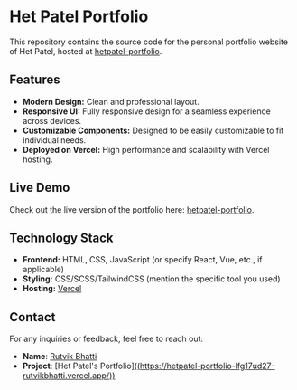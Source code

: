 # Het Patel Portfolio

This repository contains the source code for the personal portfolio website of Het Patel, hosted at [hetpatel-portfolio](https://customize-shadow.vercel.app/).

## Features

- **Modern Design:** Clean and professional layout.
- **Responsive UI:** Fully responsive design for a seamless experience across devices.
- **Customizable Components:** Designed to be easily customizable to fit individual needs.
- **Deployed on Vercel:** High performance and scalability with Vercel hosting.

## Live Demo

Check out the live version of the portfolio here: [hetpatel-portfolio](https://customize-shadow.vercel.app/).

## Technology Stack

- **Frontend:** HTML, CSS, JavaScript (or specify React, Vue, etc., if applicable)
- **Styling:** CSS/SCSS/TailwindCSS (mention the specific tool you used)
- **Hosting:** [Vercel](https://vercel.com)

## Contact
For any inquiries or feedback, feel free to reach out:

  - **Name**: [Rutvik Bhatti](rutvikbhatti0727@gmail.com)
- **Project**: [Het Patel's Portfolio][((https://hetpatel-portfolio-lfg17ud27-rutvikbhatti.vercel.app/))](https://hetpatel-portfolio-lfg17ud27-rutvikbhatti.vercel.app/)

